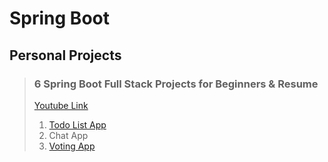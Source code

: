 # Spring Boot

## Personal Projects

> ### 6 Spring Boot Full Stack Projects for Beginners & Resume
> [Youtube Link](https://www.youtube.com/watch?v=SDZk34mh7wM)
> 1. [Todo List App](todoapp/)
> 2. Chat App
> 3. [Voting App](votingapp/)